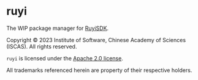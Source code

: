 # ruyi

The WIP package manager for [RuyiSDK](https://github.com/ruyisdk).

Copyright &copy; 2023 Institute of Software, Chinese Academy of Sciences (ISCAS).
All rights reserved.

`ruyi` is licensed under the [Apache 2.0 license](./LICENSE-Apache.txt).

All trademarks referenced herein are property of their respective holders.
